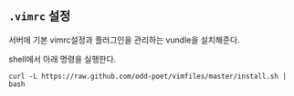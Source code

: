 ## ``.vimrc`` 설정

서버에 기본 vimrc설정과 플러그인을 관리하는 vundle을 설치해준다. 

shell에서 아래 명령을 실행한다. 

```
curl -L https://raw.github.com/odd-poet/vimfiles/master/install.sh | bash 
```



